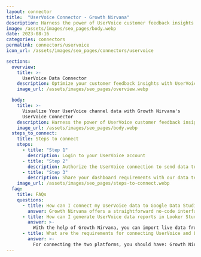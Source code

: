 ```yaml
---
layout: connector
title:  "UserVoice Connector - Growth Nirvana"
description: Harness the power of UserVoice customer feedback insights integrated into Looker Studio for strategic feedback management decisions.
image: /assets/images/seo_pages/body.webp
date: 2023-08-16
categories: connectors
permalink: connectors/uservoice
icon_url: /assets/images/seo_pages/connectors/uservoice

sections:
  overview:
    title: >-
      UserVoice Data Connector
    description: Optimize your customer feedback insights with UserVoice integration. Seamlessly merge customer feedback data from UserVoice with Looker Studio's analytical capabilities, unlocking insights that shape customer satisfaction strategies, feedback analysis, and operational excellence.
    image_url: /assets/images/seo_pages/overview.webp

  body:
    title: >-
      Visualize Your UserVoice channel data with Growth Nirvana's
      UserVoice Connector
    description: Harness the power of UserVoice customer feedback insights integrated into Looker Studio for strategic feedback management decisions.
    image_url: /assets/images/seo_pages/body.webp
  steps_to_connect:
    title: Steps to connect
    steps:
      - title: "Step 1"
        description: Login to your UserVoice account
      - title: "Step 2"
        description: Authorize the UserVoice connection to send data to Growth Nirvana
      - title: "Step 3"
        description: Share your dashboard requirements with our data team. We will build the report for you.
    image_url: /assets/images/seo_pages/steps-to-connect.webp
  faq:
    title: FAQs
    questions:
      - title: How can I connect my UserVoice data to Google Data Studio/Looker Studio?
        answer: Growth Nirvana offers a straightforward no-code interface to connect to UserVoice data sources.
      - title: How can I generate UserVoice data reports in Looker Studio?
        answer: >-
          With the help of Growth Nirvana, you can import live data from UserVoice into Looker Studio. These data can be viewed in charts, tables, and dashboards to generate branded reports that can be shared instantly.
      - title: What are the requirements for connecting UserVoice and Looker Studio?
        answer: >-
          For connecting the two platforms, you should have: Growth Nirvana Account and UserVoice Ads Account
---
```

